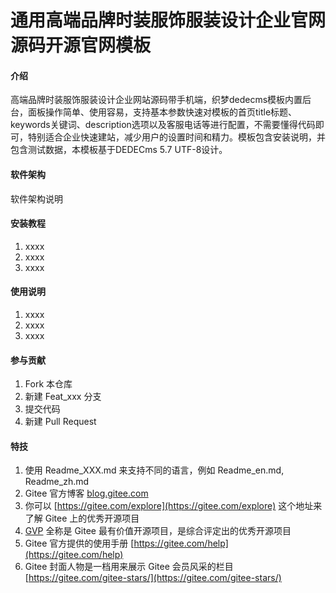 # 通用高端品牌时装服饰服装设计企业官网源码开源官网模板

#### 介绍
高端品牌时装服饰服装设计企业网站源码带手机端，织梦dedecms模板内置后台，面板操作简单、使用容易，支持基本参数快速对模板的首页title标题、keywords关键词、description选项以及客服电话等进行配置，不需要懂得代码即可，特别适合企业快速建站，减少用户的设置时间和精力。模板包含安装说明，并包含测试数据，本模板基于DEDECms 5.7 UTF-8设计。

#### 软件架构
软件架构说明


#### 安装教程

1.  xxxx
2.  xxxx
3.  xxxx

#### 使用说明

1.  xxxx
2.  xxxx
3.  xxxx

#### 参与贡献

1.  Fork 本仓库
2.  新建 Feat_xxx 分支
3.  提交代码
4.  新建 Pull Request


#### 特技

1.  使用 Readme\_XXX.md 来支持不同的语言，例如 Readme\_en.md, Readme\_zh.md
2.  Gitee 官方博客 [blog.gitee.com](https://blog.gitee.com)
3.  你可以 [https://gitee.com/explore](https://gitee.com/explore) 这个地址来了解 Gitee 上的优秀开源项目
4.  [GVP](https://gitee.com/gvp) 全称是 Gitee 最有价值开源项目，是综合评定出的优秀开源项目
5.  Gitee 官方提供的使用手册 [https://gitee.com/help](https://gitee.com/help)
6.  Gitee 封面人物是一档用来展示 Gitee 会员风采的栏目 [https://gitee.com/gitee-stars/](https://gitee.com/gitee-stars/)
